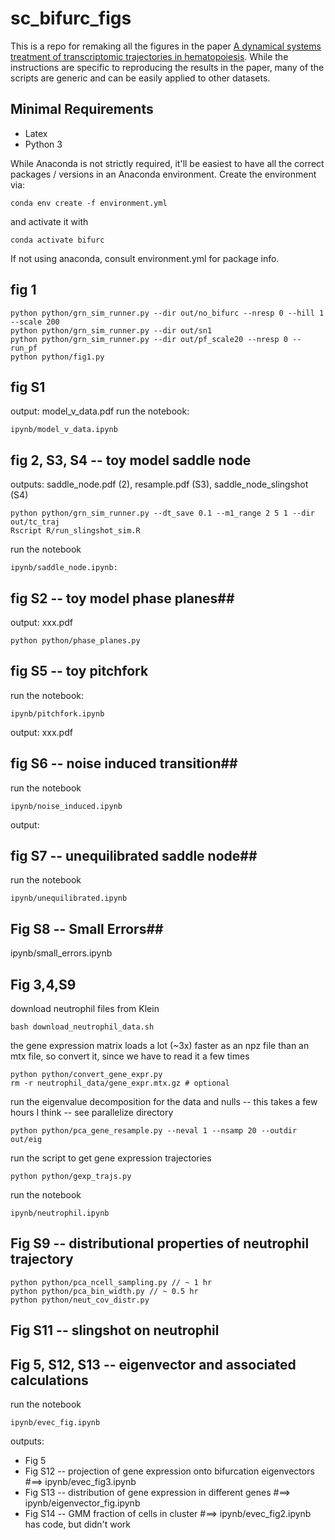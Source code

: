 # sc_bifurc_figs

This is a repo for remaking all the figures in the paper [A dynamical systems treatment of transcriptomic trajectories in hematopoiesis](https://www.biorxiv.org/content/10.1101/2021.05.03.442465v2). 
While the instructions are specific to reproducing the results in the paper, many of the scripts are generic and can be easily applied to other datasets. 

## Minimal Requirements ##
- Latex
- Python 3

While Anaconda is not strictly required, it'll be easiest to have all the correct packages / versions in an Anaconda environment.
Create the environment via:
```
conda env create -f environment.yml
```
and activate it with 
```
conda activate bifurc
```
If not using anaconda, consult environment.yml for package info.


## fig 1 ##
```
python python/grn_sim_runner.py --dir out/no_bifurc --nresp 0 --hill 1 --scale 200
python python/grn_sim_runner.py --dir out/sn1
python python/grn_sim_runner.py --dir out/pf_scale20 --nresp 0 --run_pf
python python/fig1.py
```
## fig S1 ##
output: model_v_data.pdf
run the notebook: 
```
ipynb/model_v_data.ipynb 
```

## fig 2, S3, S4 -- toy model saddle node ##
outputs: saddle_node.pdf (2), resample.pdf (S3), saddle_node_slingshot (S4)
```
python python/grn_sim_runner.py --dt_save 0.1 --m1_range 2 5 1 --dir out/tc_traj
Rscript R/run_slingshot_sim.R
```
run the notebook
```
ipynb/saddle_node.ipynb:
```

## fig S2 -- toy model phase planes##
output: xxx.pdf
```
python python/phase_planes.py
```
## fig S5 -- toy pitchfork ##
run the notebook:
```
ipynb/pitchfork.ipynb
```
output: xxx.pdf

## fig S6 -- noise induced transition##
run the notebook 
```
ipynb/noise_induced.ipynb
```
output:

## fig S7 -- unequilibrated saddle node##
run the notebook
```
ipynb/unequilibrated.ipynb
```

## Fig S8 -- Small Errors##
ipynb/small_errors.ipynb

## Fig 3,4,S9 ##
download neutrophil files from Klein
```
bash download_neutrophil_data.sh
```
the gene expression matrix loads a lot (~3x) faster as an npz file than an mtx file, so convert it, since we have to read it a few times
```
python python/convert_gene_expr.py
rm -r neutrophil_data/gene_expr.mtx.gz # optional
```
run the eigenvalue decomposition for the data and nulls -- this takes a few hours I think -- see parallelize directory
```
python python/pca_gene_resample.py --neval 1 --nsamp 20 --outdir out/eig
```
run the script to get gene expression trajectories
```
python python/gexp_trajs.py
```

run the notebook 
```
ipynb/neutrophil.ipynb
```

## Fig S9 -- distributional properties of neutrophil trajectory ##
```
python python/pca_ncell_sampling.py // ~ 1 hr
python python/pca_bin_width.py // ~ 0.5 hr
python python/neut_cov_distr.py
```

## Fig S11 -- slingshot on neutrophil ##

## Fig 5, S12, S13 -- eigenvector and associated calculations ##
run the notebook 
```
ipynb/evec_fig.ipynb
```
outputs: 
- Fig 5 
- Fig S12 -- projection of gene expression onto bifurcation eigenvectors #==> ipynb/evec_fig3.ipynb
- Fig S13 -- distribution of gene expression in different genes #==> ipynb/eigenvector_fig.ipynb
- Fig S14 -- GMM fraction of cells in cluster #==> ipynb/evec_fig2.ipynb has code, but didn't work
